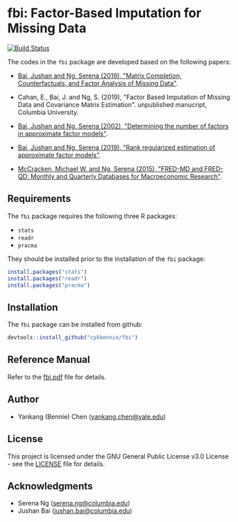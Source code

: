 # fbi: Factor-Based Imputation for Missing Data
[![Build Status](https://travis-ci.com/cykbennie/fbi.svg?branch=master)](https://travis-ci.com/cykbennie/fbi)

The codes in the `fbi` package are developed based on the following papers:

* [Bai, Jushan and Ng, Serena (2019), "Matrix Completion, Counterfactuals, and Factor Analysis of Missing Data"](https://arxiv.org/abs/1910.06677).

* Cahan, E., Bai, J. and Ng, S. (2019), "Factor Based Imputation of Missing Data and Covariance Matrix Estimation". unpublished manucript, Columbia University.

* [Bai, Jushan and Ng, Serena (2002), "Determining the number of factors in approximate factor models"](https://onlinelibrary.wiley.com/doi/pdf/10.1111/1468-0262.00273).

* [Bai, Jushan and Ng, Serena (2019), "Rank regularized estimation of approximate factor models"](https://www.sciencedirect.com/science/article/pii/S0304407619300764).

* [McCracken, Michael W. and Ng, Serena (2015), "FRED-MD and FRED-QD: Monthly and Quarterly Databases for Macroeconomic Research"](https://research.stlouisfed.org/econ/mccracken/fred-databases/).

## Requirements

The `fbi` package requires the following three R packages:

* `stats`
* `readr`
* `pracma`

They should be installed prior to the installation of the `fbi` package:

``` r
install.packages("stats")
install.packages("readr")
install.packages("pracma")
```

## Installation

The `fbi` package can be installed from github:

``` r
devtools::install_github("cykbennie/fbi")
```

## Reference Manual

Refer to the [fbi.pdf](fbi.pdf) file for details.

## Author

* Yankang (Bennie) Chen (<yankang.chen@yale.edu>)

## License

This project is licensed under the GNU General Public License v3.0 License - see the [LICENSE](LICENSE) file for details.

## Acknowledgments

* Serena Ng (<serena.ng@columbia.edu>)
* Jushan Bai (<jushan.bai@columbia.edu>)
